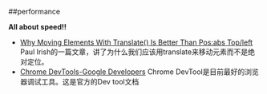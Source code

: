 ##performance

**All about speed!!**

+ [Why Moving Elements With Translate() Is Better Than Pos:abs Top/left](http://www.paulirish.com/2012/why-moving-elements-with-translate-is-better-than-posabs-topleft/) Paul Irish的一篇文章，讲了为什么我们应该用translate来移动元素而不是绝对定位。
+ [Chrome DevTools-Google Developers](https://developers.google.com/web/tools/chrome-devtools/) Chrome DevTool是目前最好的浏览器调试工具。这是官方的Dev tool文档